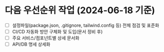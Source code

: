 # 다음 우선순위 작업 (2024-06-18 기준)

- [ ] 설정파일(package.json, .gitignore, tailwind.config 등) 전체 점검 및 표준화
- [ ] CI/CD 자동화 방안 구체화 및 도입(문서 정비 후)
- [ ] 주요 서비스/컴포넌트별 상세 문서화
- [ ] API/DB 명세 상세화
